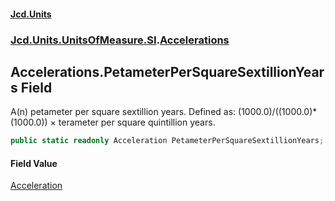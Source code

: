#### [Jcd.Units](index.md 'index')
### [Jcd.Units.UnitsOfMeasure.SI](Jcd.Units.UnitsOfMeasure.SI.md 'Jcd.Units.UnitsOfMeasure.SI').[Accelerations](Accelerations.md 'Jcd.Units.UnitsOfMeasure.SI.Accelerations')

## Accelerations.PetameterPerSquareSextillionYears Field

A(n) petameter per square sextillion years. Defined as: (1000.0)/((1000.0)*(1000.0)) × terameter per square quintillion years.

```csharp
public static readonly Acceleration PetameterPerSquareSextillionYears;
```

#### Field Value
[Acceleration](Acceleration.md 'Jcd.Units.UnitTypes.Acceleration')
